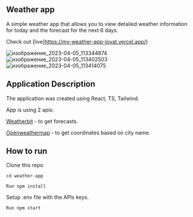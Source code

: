 ## Weather app
A simple weather app that allows you to view detailed weather information for today and the forecast for the next 6 days.

Check out [live]https://my-weather-app-lovat.vercel.app/)

![изображение_2023-04-05_113344874](https://user-images.githubusercontent.com/55977481/230026842-b181e386-0912-4f04-bbe1-dc7711a1884c.png)
![изображение_2023-04-05_113402503](https://user-images.githubusercontent.com/55977481/230026905-25b00e58-e90d-46da-8988-10f00437210d.png)
![изображение_2023-04-05_113414075](https://user-images.githubusercontent.com/55977481/230026952-f85f9303-48a6-45fc-ac9f-9c42a6135ebb.png)



## Application Description
The application was created using React, TS, Tailwind.

App is using 2 apis:

[Weatherbit](https://www.weatherbit.io/) - to get forecasts.

[Openweathermap](https://openweathermap.org) - to get coordinates based on city name.

## How to run

Clone this repo

<code>cd weather-app</code>

<code>Run npm install</code>

Setup .env file with the APIs keys.

<code>Run npm start</code>
